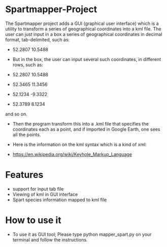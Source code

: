 # Spartmapper-Project
The Spartmapper project adds a GUI (graphical user interface) which is a utility to transform a series of geographical coordinates into a kml file.
The user can just input in a box a series of geographical coordinates in decimal format, tab-delimited, such as:



* 52.2807     10.5488



* But in the box, the user can input several such coordinates, in different rows, such as:

 * 52.2807    10.5488
 * 52.3465    11.3456
 * 52.1234    -9.3322
 * 52.3789    8.1234

 and so on.

* Then the program transform this into a .kml file that specifies the coordinates each as a point, and if imported in Google Earth, one sees all the points.

* Here is the information on the kml syntax which is a kind of xml:
* https://en.wikipedia.org/wiki/Keyhole_Markup_Language


# Features

* support for input tab file
* Viewing of kml in GUI interface
* Spart species information mapped to kml file


# How to use it


* To use it as GUI tool; Please type python mapper_spart.py on your terminal and follow the instructions.
